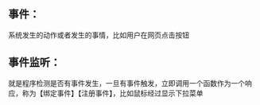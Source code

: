 ## 事件：
系统发生的动作或者发生的事情，比如用户在网页点击按钮 

## 事件监听：
就是程序检测是否有事件发生，一旦有事件触发，立即调用一个函数作为一个响应，称为【绑定事件】【注册事件】，比如鼠标经过显示下拉菜单